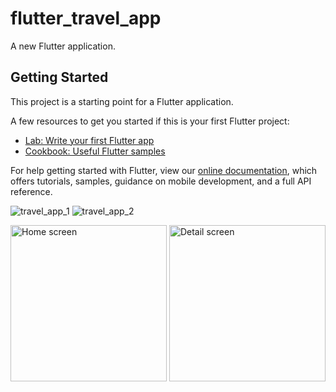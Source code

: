 # flutter_travel_app

A new Flutter application.

## Getting Started

This project is a starting point for a Flutter application.

A few resources to get you started if this is your first Flutter project:

- [Lab: Write your first Flutter app](https://flutter.dev/docs/get-started/codelab)
- [Cookbook: Useful Flutter samples](https://flutter.dev/docs/cookbook)

For help getting started with Flutter, view our
[online documentation](https://flutter.dev/docs), which offers tutorials,
samples, guidance on mobile development, and a full API reference.

![travel_app_1](https://user-images.githubusercontent.com/20335727/175812729-bffb2d94-fc63-4c45-aeda-d8bb33c8e2c5.jpg)
![travel_app_2](https://user-images.githubusercontent.com/20335727/175812737-379272b4-8dab-418d-b5af-26d794658d76.jpg)

<img src="https://user-images.githubusercontent.com/20335727/175812729-bffb2d94-fc63-4c45-aeda-d8bb33c8e2c5.jpg" alt="Home screen" width="250"/>
<img src="https://user-images.githubusercontent.com/20335727/175812737-379272b4-8dab-418d-b5af-26d794658d76.jpg" alt="Detail screen" width="250"/>
